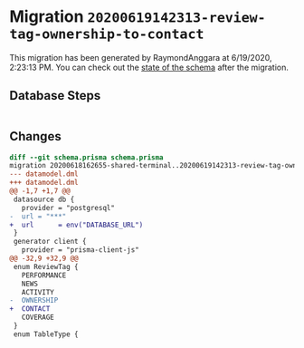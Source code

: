 # Migration `20200619142313-review-tag-ownership-to-contact`

This migration has been generated by RaymondAnggara at 6/19/2020, 2:23:13 PM.
You can check out the [state of the schema](./schema.prisma) after the migration.

## Database Steps

```sql

```

## Changes

```diff
diff --git schema.prisma schema.prisma
migration 20200618162655-shared-terminal..20200619142313-review-tag-ownership-to-contact
--- datamodel.dml
+++ datamodel.dml
@@ -1,7 +1,7 @@
 datasource db {
   provider = "postgresql"
-  url = "***"
+  url      = env("DATABASE_URL")
 }
 generator client {
   provider = "prisma-client-js"
@@ -32,9 +32,9 @@
 enum ReviewTag {
   PERFORMANCE
   NEWS
   ACTIVITY
-  OWNERSHIP
+  CONTACT
   COVERAGE
 }
 enum TableType {
```


